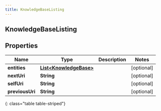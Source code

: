 ```yaml
---
title: KnowledgeBaseListing
---
```


## KnowledgeBaseListing

## Properties

| Name            | Type                                                                   | Description | Notes      |
| --------------- | ---------------------------------------------------------------------- | ----------- | ---------- |
| **entities**    | <!----><!---->[**List&lt;KnowledgeBase&gt;**](KnowledgeBase.md)<!----> |             | [optional] |
| **nextUri**     | <!----><!---->**String**<!---->                                        |             | [optional] |
| **selfUri**     | <!----><!---->**String**<!---->                                        |             | [optional] |
| **previousUri** | <!----><!---->**String**<!---->                                        |             | [optional] |

{: class="table table-striped"}
